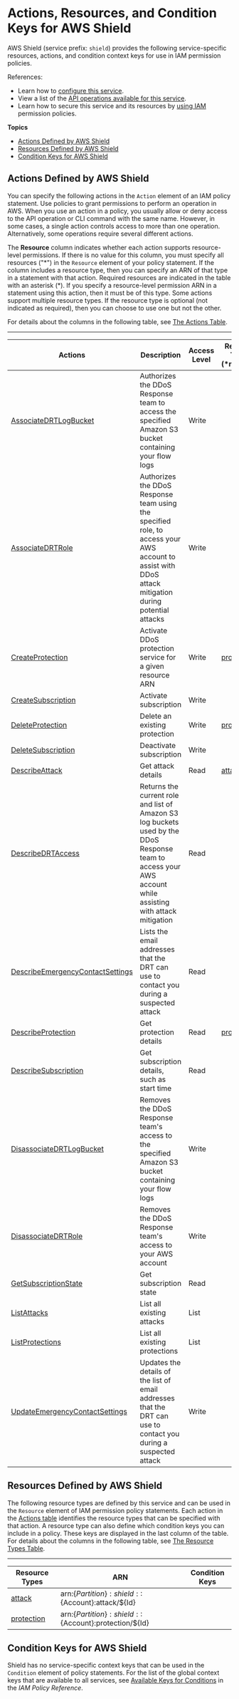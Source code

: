 # Actions, Resources, and Condition Keys for AWS Shield<a name="list_awsshield"></a>

AWS Shield \(service prefix: `shield`\) provides the following service\-specific resources, actions, and condition context keys for use in IAM permission policies\.

References:
+ Learn how to [configure this service](https://docs.aws.amazon.com/waf/latest/developerguide/shield-chapter.html)\.
+ View a list of the [API operations available for this service](https://docs.aws.amazon.com/waf/latest/DDOSAPIReference/)\.
+ Learn how to secure this service and its resources by [using IAM](https://docs.aws.amazon.com/waf/latest/developerguide/waf-auth-and-access-control.html) permission policies\.

**Topics**
+ [Actions Defined by AWS Shield](#awsshield-actions-as-permissions)
+ [Resources Defined by AWS Shield](#awsshield-resources-for-iam-policies)
+ [Condition Keys for AWS Shield](#awsshield-policy-keys)

## Actions Defined by AWS Shield<a name="awsshield-actions-as-permissions"></a>

You can specify the following actions in the `Action` element of an IAM policy statement\. Use policies to grant permissions to perform an operation in AWS\. When you use an action in a policy, you usually allow or deny access to the API operation or CLI command with the same name\. However, in some cases, a single action controls access to more than one operation\. Alternatively, some operations require several different actions\.

The **Resource** column indicates whether each action supports resource\-level permissions\. If there is no value for this column, you must specify all resources \("\*"\) in the `Resource` element of your policy statement\. If the column includes a resource type, then you can specify an ARN of that type in a statement with that action\. Required resources are indicated in the table with an asterisk \(\*\)\. If you specify a resource\-level permission ARN in a statement using this action, then it must be of this type\. Some actions support multiple resource types\. If the resource type is optional \(not indicated as required\), then you can choose to use one but not the other\.

For details about the columns in the following table, see [The Actions Table](reference_policies_actions-resources-contextkeys.md#actions_table)\.


****  

| Actions | Description | Access Level | Resource Types \(\*required\) | Condition Keys | Dependent Actions | 
| --- | --- | --- | --- | --- | --- | 
|   [ AssociateDRTLogBucket ](https://docs.aws.amazon.com/waf/latest/DDOSAPIReference/API_AssociateDRTLogBucket.html)  | Authorizes the DDoS Response team to access the specified Amazon S3 bucket containing your flow logs | Write |  |  |   s3:GetBucketPolicy   s3:PutBucketPolicy   | 
|   [ AssociateDRTRole ](https://docs.aws.amazon.com/waf/latest/DDOSAPIReference/API_AssociateDRTRole.html)  | Authorizes the DDoS Response team using the specified role, to access your AWS account to assist with DDoS attack mitigation during potential attacks | Write |  |  |   iam:GetRole   iam:ListAttachedRolePolicies   iam:PassRole   | 
|   [ CreateProtection ](https://docs.aws.amazon.com/waf/latest/DDOSAPIReference/API_CreateProtection.html)  | Activate DDoS protection service for a given resource ARN | Write |   [ protection\* ](#awsshield-protection)   |  |  | 
|   [ CreateSubscription ](https://docs.aws.amazon.com/waf/latest/DDOSAPIReference/API_CreateSubscription.html)  | Activate subscription | Write |  |  |  | 
|   [ DeleteProtection ](https://docs.aws.amazon.com/waf/latest/DDOSAPIReference/API_DeleteProtection.html)  | Delete an existing protection | Write |   [ protection\* ](#awsshield-protection)   |  |  | 
|   [ DeleteSubscription ](https://docs.aws.amazon.com/waf/latest/DDOSAPIReference/API_DeleteSubscription.html)  | Deactivate subscription | Write |  |  |  | 
|   [ DescribeAttack ](https://docs.aws.amazon.com/waf/latest/DDOSAPIReference/API_DescribeAttack.html)  | Get attack details | Read |   [ attack\* ](#awsshield-attack)   |  |  | 
|   [ DescribeDRTAccess ](https://docs.aws.amazon.com/waf/latest/DDOSAPIReference/API_DescribeDRTAccess.html)  | Returns the current role and list of Amazon S3 log buckets used by the DDoS Response team to access your AWS account while assisting with attack mitigation | Read |  |  |  | 
|   [ DescribeEmergencyContactSettings ](https://docs.aws.amazon.com/waf/latest/DDOSAPIReference/API_DescribeEmergencyContactSettings.html)  | Lists the email addresses that the DRT can use to contact you during a suspected attack | Read |  |  |  | 
|   [ DescribeProtection ](https://docs.aws.amazon.com/waf/latest/DDOSAPIReference/API_DescribeProtection.html)  | Get protection details | Read |   [ protection\* ](#awsshield-protection)   |  |  | 
|   [ DescribeSubscription ](https://docs.aws.amazon.com/waf/latest/DDOSAPIReference/API_DescribeSubscription.html)  | Get subscription details, such as start time | Read |  |  |  | 
|   [ DisassociateDRTLogBucket ](https://docs.aws.amazon.com/waf/latest/DDOSAPIReference/API_DisassociateDRTLogBucket.html)  | Removes the DDoS Response team's access to the specified Amazon S3 bucket containing your flow logs | Write |  |  |   s3:DeleteBucketPolicy   s3:GetBucketPolicy   s3:PutBucketPolicy   | 
|   [ DisassociateDRTRole ](https://docs.aws.amazon.com/waf/latest/DDOSAPIReference/API_DisassociateDRTRole.html)  | Removes the DDoS Response team's access to your AWS account | Write |  |  |  | 
|   [ GetSubscriptionState ](https://docs.aws.amazon.com/waf/latest/DDOSAPIReference/API_GetSubscriptionState.html)  | Get subscription state | Read |  |  |  | 
|   [ ListAttacks ](https://docs.aws.amazon.com/waf/latest/DDOSAPIReference/API_ListAttacks.html)  | List all existing attacks | List |  |  |  | 
|   [ ListProtections ](https://docs.aws.amazon.com/waf/latest/DDOSAPIReference/API_ListProtections.html)  | List all existing protections | List |  |  |  | 
|   [ UpdateEmergencyContactSettings ](https://docs.aws.amazon.com/waf/latest/DDOSAPIReference/API_UpdateEmergencyContactSettings.html)  | Updates the details of the list of email addresses that the DRT can use to contact you during a suspected attack | Write |  |  |  | 

## Resources Defined by AWS Shield<a name="awsshield-resources-for-iam-policies"></a>

The following resource types are defined by this service and can be used in the `Resource` element of IAM permission policy statements\. Each action in the [Actions table](#awsshield-actions-as-permissions) identifies the resource types that can be specified with that action\. A resource type can also define which condition keys you can include in a policy\. These keys are displayed in the last column of the table\. For details about the columns in the following table, see [The Resource Types Table](reference_policies_actions-resources-contextkeys.md#resources_table)\.


****  

| Resource Types | ARN | Condition Keys | 
| --- | --- | --- | 
|   [ attack ](https://docs.aws.amazon.com/waf/latest/DDOSAPIReference/API_AttackDetail.html)  |  arn:$\{Partition\}:shield::$\{Account\}:attack/$\{Id\}  |  | 
|   [ protection ](https://docs.aws.amazon.com/waf/latest/DDOSAPIReference/API_Protection.html)  |  arn:$\{Partition\}:shield::$\{Account\}:protection/$\{Id\}  |  | 

## Condition Keys for AWS Shield<a name="awsshield-policy-keys"></a>

Shield has no service\-specific context keys that can be used in the `Condition` element of policy statements\. For the list of the global context keys that are available to all services, see [Available Keys for Conditions](reference_policies_condition-keys.html#AvailableKeys) in the *IAM Policy Reference*\.